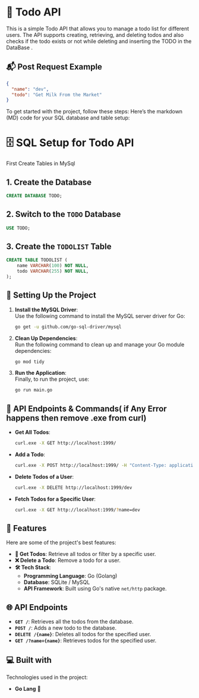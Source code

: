

# 📝 Todo API

This is a simple Todo API that allows you to manage a todo list for different users. The API supports creating, retrieving, and deleting todos and also checks if the todo exists or not while deleting and inserting the TODO in the DataBase .

## 📬 Post Request Example
```json
{
  "name": "dev",
  "todo": "Get Milk From the Market"
}
```
To get started with the project, follow these steps:
Here’s the markdown (MD) code for your SQL database and table setup:


# 🗄️ SQL Setup for Todo API

First Create Tables in MySql

## 1. Create the Database
```sql
CREATE DATABASE TODO;
```

## 2. Switch to the `TODO` Database
```sql
USE TODO;
```

## 3. Create the `TODOLIST` Table
```sql
CREATE TABLE TODOLIST (
    name VARCHAR(100) NOT NULL,
    todo VARCHAR(255) NOT NULL,
);
```

## 🚀 Setting Up the Project

1. **Install the MySQL Driver**:  
   Use the following command to install the MySQL server driver for Go:
   ```bash
   go get -u github.com/go-sql-driver/mysql
   ```

2. **Clean Up Dependencies**:  
   Run the following command to clean up and manage your Go module dependencies:
   ```bash
   go mod tidy
   ```

3. **Run the Application**:  
   Finally, to run the project, use:
   ```bash
   go run main.go
   ```

## 🚀 API Endpoints & Commands(  if Any Error happens then remove .exe from curl)

- **Get All Todos**:  
  ```bash
  curl.exe -X GET http://localhost:1999/
  ```

- **Add a Todo**:  
  ```bash
  curl.exe -X POST http://localhost:1999/ -H "Content-Type: application/json" -d '{"name":"dev", "todo":"Get Milk From the Market"}'
  ```
- **Delete Todos of a User**:  
  ```bash
  curl.exe -X DELETE http://localhost:1999/dev
  ```
- **Fetch Todos for a Specific User**:  
  ```bash
  curl.exe -X GET http://localhost:1999/?name=dev
  ```

## 🧐 Features

Here are some of the project's best features:

- **📝 Get Todos**: Retrieve all todos or filter by a specific user.
- **❌ Delete a Todo**: Remove a todo for a user.
- **🛠️ Tech Stack**:
  - **Programming Language**: Go (Golang)
  - **Database**: SQLite / MySQL
  - **API Framework**: Built using Go's native `net/http` package.

## 🌐 API Endpoints

- **`GET /`**: Retrieves all the todos from the database.
- **`POST /`**: Adds a new todo to the database.
- **`DELETE /{name}`**: Deletes all todos for the specified user.
- **`GET /?name={name}`**: Retrieves todos for the specified user.

## 💻 Built with

Technologies used in the project:

- **Go Lang** 🐹
